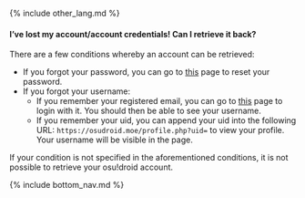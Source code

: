 {% include other_lang.md %}

#### I’ve lost my account/account credentials! Can I retrieve it back?

There are a few conditions whereby an account can be retrieved:
- If you forgot your password, you can go to [this](https://osudroid.moe/user?action=reset) page to reset your password.
- If you forgot your username:
  - If you remember your registered email, you can go to [this](https://osudroid.moe/user?action=login) page to login with it. You should then be able to see your username.
  - If you remember your uid, you can append your uid into the following URL: `https://osudroid.moe/profile.php?uid=` to view your profile. Your username will be visible in the page.

If your condition is not specified in the aforementioned conditions, it is not possible to retrieve your osu!droid account.

<!-- Don't touch this part thank you -->
{% include bottom_nav.md %}
